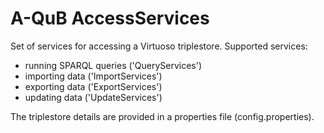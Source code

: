 # A-QuB AccessServices

Set of services for accessing a Virtuoso triplestore. Supported services:
- running SPARQL queries ('QueryServices')
- importing data ('ImportServices')
- exporting data ('ExportServices')
- updating data ('UpdateServices')

The triplestore details are provided in a properties file (config.properties).
